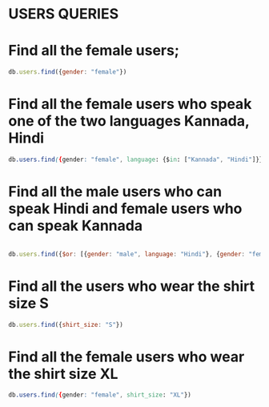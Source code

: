 # USERS QUERIES


#  Find all the female users;

```js
db.users.find({gender: "female"})

````


# Find all the female users who speak one of the two languages Kannada, Hindi


``` css
db.users.find({gender: "female", language: {$in: ["Kannada", "Hindi"]}})

```
# Find all the male users who can speak Hindi and female users who can speak Kannada

```js

db.users.find({$or: [{gender: "male", language: "Hindi"}, {gender: "female", language: "Kannada"}]})
```

# Find all the users who wear the shirt size S
```js
db.users.find({shirt_size: "S"})
```

# Find all the female users who wear the shirt size XL


``` css
db.users.find({gender: "female", shirt_size: "XL"})

```

